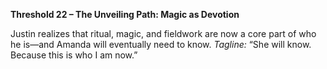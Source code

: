 **Threshold 22 – The Unveiling Path: Magic as Devotion**

Justin realizes that ritual, magic, and fieldwork are now a core part of who he is—and Amanda will eventually need to know.
*Tagline:* “She will know. Because this is who I am now.”
